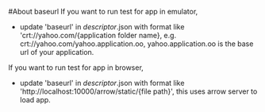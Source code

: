 #About baseurl
If you want to run test for app in emulator,
 - update 'baseurl' in *descriptor*.json with format like 'crt://yahoo.com/{application folder name}, e.g. crt://yahoo.com/yahoo.application.oo, yahoo.application.oo is the base url of your application.

If you want to run test for app in browser,
 - update 'baseurl' in *descriptor*.json with format like 'http://localhost:10000/arrow/static/{file path}', this uses arrow server to load app.
